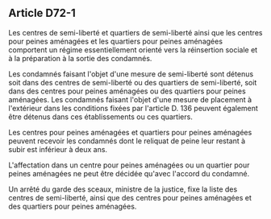 Article D72-1
----
Les centres de semi-liberté et quartiers de semi-liberté ainsi que les centres
pour peines aménagées et les quartiers pour peines aménagées comportent un
régime essentiellement orienté vers la réinsertion sociale et à la préparation à
la sortie des condamnés.

Les condamnés faisant l'objet d'une mesure de semi-liberté sont détenus soit
dans des centres de semi-liberté ou des quartiers de semi-liberté, soit dans des
centres pour peines aménagées ou des quartiers pour peines aménagées. Les
condamnés faisant l'objet d'une mesure de placement à l'extérieur dans les
conditions fixées par l'article D. 136 peuvent également être détenus dans ces
établissements ou ces quartiers.

Les centres pour peines aménagées et quartiers pour peines aménagées peuvent
recevoir les condamnés dont le reliquat de peine leur restant à subir est
inférieur à deux ans.

L'affectation dans un centre pour peines aménagées ou un quartier pour peines
aménagées ne peut être décidée qu'avec l'accord du condamné.

Un arrêté du garde des sceaux, ministre de la justice, fixe la liste des centres
de semi-liberté, ainsi que des centres pour peines aménagées et des quartiers
pour peines aménagées.
